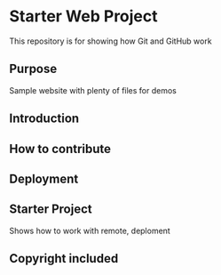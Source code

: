# Starter Web Project

This repository is for showing how Git and GitHub work

## Purpose

Sample website with plenty of files for demos

## Introduction

## How to contribute

## Deployment

## Starter Project
Shows how to work with remote, deploment

## Copyright included
